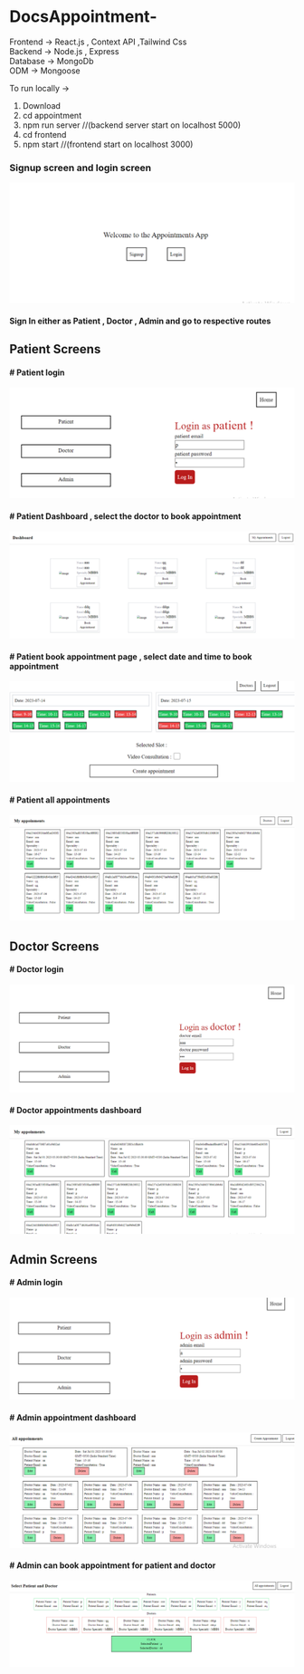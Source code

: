 # DocsAppointment-

Frontend  ->  React.js , Context API ,Tailwind Css  
Backend   ->  Node.js , Express    
Database  ->  MongoDb    
ODM       ->  Mongoose

To run locally ->

1)  Download
2)  cd appointment
3)  npm run server   //(backend server start on localhost 5000)
4)  cd frontend
5)  npm start       //(frontend start on localhost 3000)


### Signup screen and login screen

![Screenshot (12)](https://github.com/karma659/DocsAppointment-/blob/main/uploads/sl.PNG)
####  Sign In either as Patient , Doctor , Admin  and go to respective routes 

##  Patient Screens

#### # Patient login
![Screenshot (12)](https://github.com/karma659/DocsAppointment-/blob/main/uploads/p.PNG)
#### # Patient Dashboard , select the doctor to book appointment
![Screenshot (51)](https://github.com/karma659/DocsAppointment-/blob/main/uploads/pd.PNG)
#### # Patient book appointment page , select date and time to book appointment
![Screenshot (51)](https://github.com/karma659/DocsAppointment-/blob/main/uploads/pba.PNG)
#### # Patient all appointments
![Screenshot (51)](https://github.com/karma659/DocsAppointment-/blob/main/uploads/pa.PNG)



##  Doctor Screens

#### # Doctor login
![Screenshot (12)](https://github.com/karma659/DocsAppointment-/blob/main/uploads/d.PNG)
#### # Doctor appointments dashboard
![Screenshot (51)](https://github.com/karma659/DocsAppointment-/blob/main/uploads/da.PNG)


##  Admin Screens

#### # Admin login
![Screenshot (51)](https://github.com/karma659/DocsAppointment-/blob/main/uploads/a.PNG)
#### # Admin appointment dashboard  
![Screenshot (51)](https://github.com/karma659/DocsAppointment-/blob/main/uploads/aa.PNG)
#### # Admin  can book appointment for patient and doctor    
![Screenshot (51)](https://github.com/karma659/DocsAppointment-/blob/main/uploads/aba.PNG)





  







